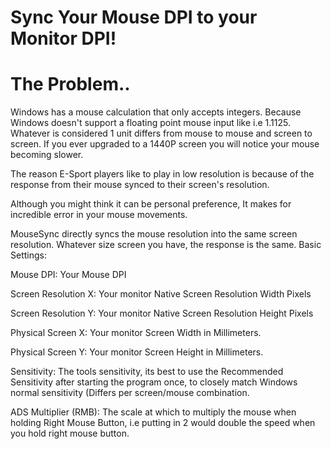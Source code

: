 # Sync Your Mouse DPI to your Monitor DPI!



# The Problem..

Windows has a mouse calculation that only accepts integers. Because Windows doesn't support a floating point mouse input like i.e 1.1125.  Whatever is considered 1 unit differs from mouse to mouse and screen to screen. If you ever upgraded to a 1440P screen you will notice your mouse becoming slower.

The reason E-Sport players like to play in low resolution is because of the response from their mouse synced to their screen's resolution.

Although you might think it can be personal preference, It makes for incredible error in your mouse movements.

MouseSync directly syncs the mouse resolution into the same screen resolution. Whatever size screen you have, the response is the same.
Basic Settings:

Mouse DPI: Your Mouse DPI

Screen Resolution X: Your monitor Native Screen Resolution Width Pixels

Screen Resolution Y: Your monitor Native Screen Resolution Height Pixels

Physical Screen X: Your monitor Screen Width in Millimeters.

Physical Screen Y: Your monitor Screen Height in Millimeters.

Sensitivity: The tools sensitivity, its best to use the Recommended Sensitivity after starting the program once, to closely match Windows normal sensitivity (Differs per screen/mouse combination.

ADS Multiplier (RMB): The scale at which to multiply the mouse when holding Right Mouse Button, i.e putting in 2 would double the speed when you hold right mouse button.
